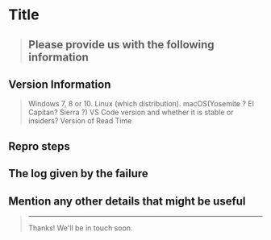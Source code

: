 # Title

> ## Please provide us with the following information

## Version Information

> Windows 7, 8 or 10. Linux (which distribution). macOS(Yosemite ? El Capitan? Sierra ?)
> VS Code version and whether it is stable or insiders?
> Version of Read Time

## Repro steps

>

## The log given by the failure

>

## Mention any other details that might be useful

> ---
>
> Thanks! We'll be in touch soon.
